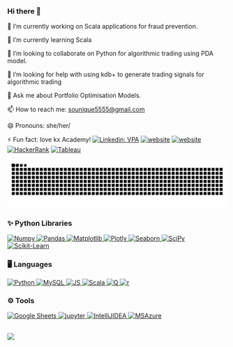 ### Hi there 👋



 🔭 I’m currently working on Scala applications for fraud prevention.
 
 🌱 I’m currently learning Scala
 
 👯 I’m looking to collaborate on Python for algorithmic trading using PDA model.
 
 🤔 I’m looking for help with using kdb+ to generate trading signals for algorithmic trading
 
 💬 Ask me about Portfolio Optimisation Models.
 
 📫 How to reach me: sounique5555@gmail.com
 
 😄 Pronouns: she/her/
 
⚡ Fun fact: love kx Academy!
[![Linkedin: VPA](https://img.shields.io/badge/linkedin-%230077B5.svg?&style=for-the-badge&logo=linkedin&logoColor=white)](https://www.linkedin.com/in/angelica-vancea-451501261/)
[![website](https://img.shields.io/badge/stackoverflow-c8d6e5.svg?&style=for-the-badge&logo=stackoverflow&logoColor=orange)](https://stackoverflow.com/users/21511256/avancea)
[![website](https://img.shields.io/badge/%20-medium-black?&style=for-the-badge&logoColor=white)](https://medium.com/@angivancea)
[<img alt="HackerRank" src="https://img.shields.io/badge/-Hackerrank-2EC866?style=for-the-badge&logo=HackerRank&logoColor=white"/>](https://www.hackerrank.com/angivancea)
[<img alt="Tableau" src="https://img.shields.io/badge/-Tableau-1e376b?style=for-the-badge&logo=tableau&logoColor=white"/>](https://public.tableau.com/app/profile/angelica.vancea)


  
![Snake animation](https://github.com/bzynpb/bzynpb/blob/output/github-contribution-grid-snake.svg)


  
### ✨ Python Libraries

<a href="https://github.com/bzynpb/DataAnalysing_Python/tree/main/Numpy%20Exercises" target="_blank"> <img src="https://img.shields.io/badge/-Numpy-informational?style=for-the-badge&logo=numpy&logoColor=white" alt="Numpy" /> </a>
<a href="https://github.com/bzynpb/DataAnalysing_Python" target="_blank"> <img src="https://img.shields.io/badge/-Pandas-2c1957?style=for-the-badge&logo=pandas&logoColor=white" alt="Pandas" /> </a>
<a href="https://github.com/bzynpb/DataVisualisation_Python" target="_blank"> <img src="https://img.shields.io/badge/-Matplotlib-3286ae?style=for-the-badge&logo=matplotlib&logoColor=white" alt="Matplotlib" /> </a>
<a href="#" target="_blank"> <img src="https://img.shields.io/badge/-plotly-1c3c5f?style=for-the-badge&logo=plotly&logoColor=white" alt="Plotly" /> </a>
<a href="https://github.com/bzynpb/DataVisualisation_Python" target="_blank"> <img src="https://img.shields.io/badge/-seaborn-324b81?style=for-the-badge&logo=seaborn&logoColor=white" alt="Seaborn" /> </a>
<a href="#" target="_blank"> <img src="https://img.shields.io/badge/-scipy-6b95f5?style=for-the-badge&logo=scipy&logoColor=1c3c5f" alt="SciPy" /> </a>
<a href="#" target="_blank"> <img src="https://img.shields.io/badge/-scikitlearn-fcab5a?style=for-the-badge&logo=scikitlearn&logoColor=1c3c5f" alt="Scikit-Learn" /> </a>

### 🖥️ Languages

<a href="#" target="_blank"> <img src="https://img.shields.io/badge/-python-1c3c5f?style=for-the-badge&logo=python&logoColor=white" alt="Python"/> </a>
<a href="#" target="_blank"> <img src="https://img.shields.io/badge/-MySQL-2e8e99?style=for-the-badge&logo=MySQL&logoColor=white" alt="MySQL"/> </a>
<a href="#" target="_blank"> <img src="https://img.shields.io/badge/-JS-71a9d5?style=for-the-badge&logo=SQLite&logoColor=white" alt="JS" /> </a>
<a href="#" target="_blank"> <img src="https://img.shields.io/badge/-Scala-648096?style=for-the-badge&logo=SQLserver&logoColor=white"  alt="Scala"/> </a>
<a href="#" target="_blank"> <img src="https://img.shields.io/badge/-Q-648096?style=for-the-badge&logo=SQLserver&logoColor=white"  alt="Q"/> </a>
<a href="#" target="_blank"> <img src="https://img.shields.io/badge/-R-648096?style=for-the-badge&logo=SQLserver&logoColor=white"  alt="r"/> </a>
  
### ⚙ Tools

<a href="#" target="_blank"> <img src="https://img.shields.io/badge/-GoogleSheets-46a13f?style=for-the-badge&logo=GoogleSheets&logoColor=1c3c5f" alt="Google Sheets" /> </a>
<a href="#" target="_blank"> <img src="https://img.shields.io/badge/-jupyter-d37e02?style=for-the-badge&logo=jupyter&logoColor=white" alt="jupyter" /> </a>
<a href="#" target="_blank"> <img src="https://img.shields.io/badge/-IntelliJIDEA-168bff?style=for-the-badge&logo=jira&logoColor=white" alt="IntelliJIDEA"  /> </a>
<a href="#" target="_blank"> <img src="https://img.shields.io/badge/-MSAzure-580847?style=for-the-badge&logo=slack&logoColor=white" alt="MSAzure" /> </a>
 
  <br>
  
<img align="left" src="https://visitor-badge.laobi.icu/badge?page_id=sounique77.sounique77" />

  <br>



  <br>
  
<!--

<img align="right" src="https://visitor-badge.glitch.me/badge?page_id=bzynpb.visitor-badge" />
**bzynpb/bzynpb** is a ✨ _special_ ✨ repository because its `README.md` (this file) appears on your GitHub profile.
